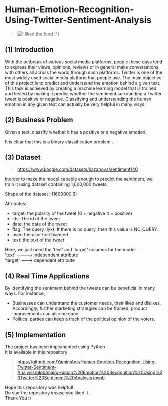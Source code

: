 # Human-Emotion-Recognition-Using-Twitter-Sentiment-Analysis

> ![I liked the food (1)](https://user-images.githubusercontent.com/83130336/188488944-4e879e77-0c56-4bb8-bf83-844e2fcdca7d.jpg)

## (1) Introduction
With the outbreak of various social media platforms, people these days tend to
express their views, opinions, reviews
or in general make conversations with others all across the world through such platforms. Twitter is one of the most 
widely used social media platform that poeple use. The main objective of this project is to predict and understand the emotion behind a given text. This task is achieved by creating a machine learning model that is trained and tested by making it predict whether the sentiment surrounding a Twitter tweet is positive or negative. Classifying and understanding the human emotion in any given text can actually be very helpful in many ways.

## (2) Business Problem
<p>Given a text, classify whether it has a positive or a negative emotion. </p>
It is clear that this is a binary classification problem .

## (3) Dataset
> https://www.kaggle.com/datasets/kazanova/sentiment140 </br>
<p> Inorder to make the model capable enough to predict the sentiment, we train it using  dataset containing 1,600,000 tweets. </p>

Shape of the dataset : (1600000,6)

Attributes:
- target: the polarity of the tweet (0 = negative 4 = positive)
- ids: The id of the tweet
- date: the date of the tweet
- flag: The query (lyx). If there is no query, then this value is NO_QUERY.
- user: the user that tweeted 
- text: the text of the tweet 
<p> Here, we just need the 'text' and 'target' columns for the model.</br>
'text' -----> independent attribute </br>
'target' ---> dependent attribute </p>

## (4) Real Time Applications
By identifying the sentiment behind the tweets can be beneficial in many ways. For instance,
- Businesses can understand the customer needs, their likes and dislikes.
  Accordingly, further marketing strategies can be framed, product improvements can also be done.
- Political parties can keep a track of the political opinion of the voters.
    
## (5) Implementation
The project has been implemented using Python </br>
It is available in this repository </br>
> https://github.com/YaminiAne/Human-Emotion-Recognition-Using-Twitter-Sentiment-Analysis/blob/main/Human%20Emotion%20Recognition%20Using%20Twitter%20Sentiment%20Analysis.ipynb </br>

Hope this repository was helpful! </br>
Do star the repository incase you liked it. </br>
Thank You :)
